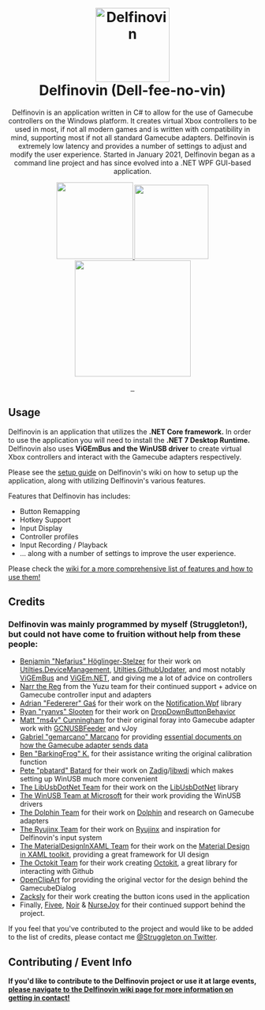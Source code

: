 <h1 align="center">
  <br>
  <img src="https://user-images.githubusercontent.com/17230330/212778015-3e7516bc-9092-4dd9-bbc0-2f41de377418.png" alt="Delfinovin" width="150">
  <br>
  <b>Delfinovin (Dell-fee-no-vin)</b>
</h1>

<p align="center">
 Delfinovin is an application written in C# to allow for the use of Gamecube controllers on the Windows platform. It creates virtual Xbox controllers to be used in most, if not all modern games and is written with compatibility in mind, supporting most if not all standard Gamecube adapters. Delfinovin is extremely low latency and provides a number of settings to adjust and modify the user experience. Started in January 2021, Delfinovin began as a command line project and has since evolved into a .NET WPF GUI-based application.
</p>

<p align="center">
    <a href="https://www.paypal.me/Struggleton/">
        <img src="https://cdn.rawgit.com/twolfson/paypal-github-button/1.0.0/dist/button.svg" width="155" alt="">
    </a>
    <a href="https://www.patreon.com/Struggleton">
        <img src="https://c5.patreon.com/external/logo/become_a_patron_button@2x.png" width="150" alt="">
    </a>
 <a href="https://ko-fi.com/Struggleton">
        <img src="https://uploads-ssl.webflow.com/5c14e387dab576fe667689cf/61e11d430afb112ea33c3aa5_Button-1-p-500.png" width="235" alt="">
    </a>
</p>


<p align="center">
    <a href="https://somsubhra.github.io/github-release-stats/?username=Struggleton&repository=Delfinovin">
        <img src="https://img.shields.io/github/downloads/Struggleton/Delfinovin/total" alt="">
    </a>
    <a href="https://www.gnu.org/licenses/gpl-3.0">
        <img src="https://img.shields.io/badge/License-GPLv3-blue.svg" alt="">
    </a>
    <img src="https://user-images.githubusercontent.com/17230330/212779824-ecfaab07-c912-4944-a68e-d1f51908ef22.png" alt="">
</p>

## Usage
Delfinovin is an application that utilizes the **.NET Core framework.** In order to use the application you will need to install the **.NET 7 Desktop Runtime.** Delfinovin also uses **ViGEmBus and the WinUSB driver** to create virtual Xbox controllers and interact with the Gamecube adapters respectively. 

Please see the [setup guide](https://github.com/Struggleton/delfinovin-docs/wiki/Setup-Guide) on Delfinovin's wiki on how to setup up the application, along with utilizing Delfinovin's various features.

Features that Delfinovin has includes: 
- Button Remapping
- Hotkey Support
- Input Display
- Controller profiles
- Input Recording / Playback
- ... along with a number of settings to improve the user experience.

Please check the [wiki for a more comprehensive list of features and how to use them!](https://github.com/Struggleton/delfinovin-docs/wiki)

## Credits
### Delfinovin was mainly programmed by myself (Struggleton!), but could not have come to fruition without help from these people:

- [Benjamin "Nefarius" Höglinger-Stelzer](https://github.com/nefarius) for their work on [Utilties.DeviceManagement](https://github.com/nefarius/Nefarius.Utilities.DeviceManagement), [Utilties.GithubUpdater](https://github.com/nefarius/Nefarius.Utilities.GitHubUpdater), and most notably [ViGEmBus](https://github.com/ViGEm/ViGEmBus) and [ViGEm.NET](https://github.com/ViGEm/ViGEm.NET), and giving me a lot of advice on controllers
- [Narr the Reg](https://github.com/german77) from the Yuzu team for their continued support + advice on Gamecube controller input and adapters
- [Adrian "Federerer" Gaś](https://github.com/Federerer) for their work on the [Notification.Wpf](https://github.com/Federerer/Notifications.Wpf) library
- [Ryan "ryanvs" Slooten](https://github.com/ryanvs) for their work on [DropDownButtonBehavior](https://gist.github.com/ryanvs/8059757)
- [Matt "ms4v" Cunningham](https://bitbucket.org/elmassivo/) for their original foray into Gamecube adapter work with [GCNUSBFeeder](https://bitbucket.org/elmassivo/gcn-usb-adapter/src/master/) and vJoy
- [Gabriel "gemarcano" Marcano](https://github.com/gemarcano) for providing [essential documents on how the Gamecube adapter sends data](https://github.com/gemarcano/GCN_Adapter-Driver/tree/master/docs)
- [Ben "BarkingFrog" K.](https://twitter.com/Barking_Frogs) for their assistance writing the original calibration function
- [Pete "pbatard" Batard](https://github.com/pbatard) for their work on [Zadig](https://zadig.akeo.ie/)/[libwdi](https://github.com/pbatard/libwdi) which makes setting up WinUSB much more convenient
- [The LibUsbDotNet Team](https://github.com/LibUsbDotNet/) for their work on the [LibUsbDotNet](https://github.com/LibUsbDotNet/LibUsbDotNet) library
- [The WinUSB Team at Microsoft](https://github.com/microsoft) for their work providing the WinUSB drivers
- [The Dolphin Team](https://github.com/dolphin-emu) for their work on [Dolphin](https://github.com/dolphin-emu/dolphin) and research on Gamecube adapters
- [The Ryujinx Team](https://github.com/Ryujinx) for their work on [Ryujinx](https://github.com/Ryujinx/Ryujinx) and inspiration for Delfinovin's input system
- [The MaterialDesignInXAML Team](https://github.com/MaterialDesignInXAML) for their work on the [Material Design in XAML toolkit](https://github.com/MaterialDesignInXAML/MaterialDesignInXamlToolkit), providing a great framework for UI design
- [The Octokit Team](https://github.com/octokit) for their work creating [Octokit](https://github.com/octokit/octokit.net), a great library for interacting with Github
- [OpenClipArt](https://openclipart.org/) for providing the original vector for the design behind the GamecubeDialog
- [Zacksly](https://twitter.com/_Zacksly) for their work creating the button icons used in the application
- Finally, [Fivee](https://twitter.com/5ivee_), [Noir](https://twitter.com/nowiyre) & [NurseJoy](https://twitter.com/nursejoychan) for their continued support behind the project.

If you feel that you've contributed to the project and would like to be added to the list of credits, please contact me [@Struggleton on Twitter](https://twitter.com/Struggleton). 

## Contributing / Event Info
**If you'd like to contribute to the Delfinovin project or use it at large events, [please navigate to the Delfinovin wiki page for more information on getting in contact!](https://github.com/Struggleton/delfinovin-docs/wiki/Contributing-&-Event-Info)**